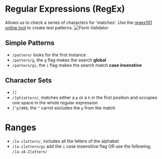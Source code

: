 # Regular Expressions (RegEx)

Allows us to check a series of characters for 'matches'. Use the [regex101 online tool](https://regex101.com/) to create test patterns.
![Form Validator](https://media3.giphy.com/media/c1Zf0R8KvtSCI/giphy.gif?cid=ecf05e478zvtncg1wts2ybxbbsg3qz09gxhcefiuxxj2xgvi&rid=giphy.gif)

## Simple Patterns
- `/pattern/` looks for the first instance
- `/pattern/g`, the `g` flag makes the search **global**
- `/pattern/gi`, the `i` flag makes the search match **case insenstive**

## Character Sets 
- `[]`
- `/[ph]attern/`, matches either a `p` or a `h` in the first position and occupies one space in the whole regular expression
- `[^p]000`, the `^` carrot excludes the `p` from the match

# Ranges
- `/[a-z]attern/`, includes all the letters of the alphabet
- `/[a-z]attern/gi` add the `i` case insensitive flag OR use the following; `/[a-zA-Z]attern/`